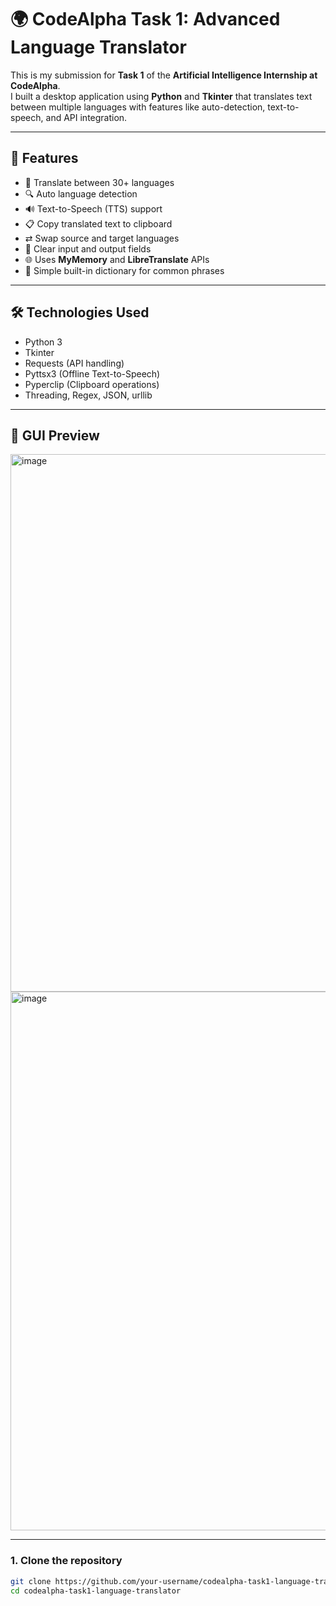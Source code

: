 
# 🌍 CodeAlpha Task 1: Advanced Language Translator

This is my submission for **Task 1** of the **Artificial Intelligence Internship at CodeAlpha**.  
I built a desktop application using **Python** and **Tkinter** that translates text between multiple languages with features like auto-detection, text-to-speech, and API integration.

---

## 🚀 Features

- 🔄 Translate between 30+ languages
- 🔍 Auto language detection
- 🔊 Text-to-Speech (TTS) support
- 📋 Copy translated text to clipboard
- ⇄ Swap source and target languages
- 🧹 Clear input and output fields
- 🌐 Uses **MyMemory** and **LibreTranslate** APIs
- 🧠 Simple built-in dictionary for common phrases

---

## 🛠️ Technologies Used

- Python 3
- Tkinter
- Requests (API handling)
- Pyttsx3 (Offline Text-to-Speech)
- Pyperclip (Clipboard operations)
- Threading, Regex, JSON, urllib

---

## 📸 GUI Preview

<img width="1592" height="860" alt="image" src="https://github.com/user-attachments/assets/3e4a566c-a63b-44f9-b87b-5790673921bb" />

<img width="1600" height="862" alt="image" src="https://github.com/user-attachments/assets/06899265-114d-4749-b1b3-c704e3d968ef" />

---


### 1. Clone the repository
```bash
git clone https://github.com/your-username/codealpha-task1-language-translator.git
cd codealpha-task1-language-translator
